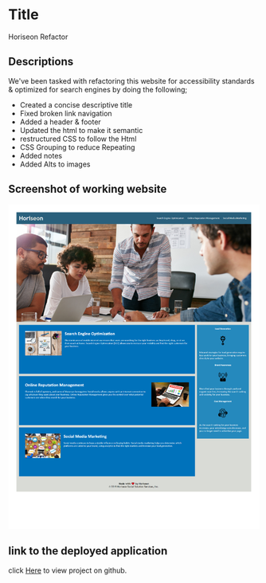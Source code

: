 # Title

Horiseon Refactor

## Descriptions

We've been tasked with refactoring this website for accessibility standards & optimized for search engines by doing the following;

- Created a concise descriptive title
- Fixed broken link navigation
- Added a header & footer
- Updated the html to make it semantic
- restructured CSS to follow the Html
- CSS Grouping to reduce Repeating
- Added notes
- Added Alts to images

## Screenshot of working website

<img src= "assets\images\Finished website.png" alt="Finished website"/>

## link to the deployed application

click [Here](https://cratesy.github.io/Homework_1_refactor/.) to view project on github.
